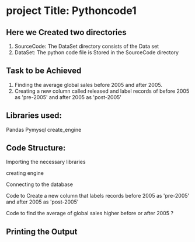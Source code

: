 # project Title: Pythoncode1

## Here we Created two directories
1. SourceCode:  The DataSet directory consists of the Data set
2. DataSet:   The python code file is Stored in the SourceCode  directory

   
## Task to be Achieved
1. Finding the average global sales before 2005 and after 2005.
2. Creating a new column called released and label  records of before 2005 as 'pre-2005' and after 2005 as 'post-2005'


## Libraries used:

Pandas
Pymysql
create_engine


## Code Structure:

Importing the necessary libraries

creating engine

Connecting to the database

Code to Create a new column that labels records before 2005 as 'pre-2005' and after 2005 as 'post-2005'

Code to find  the average of global sales higher before or after 2005 ?

## Printing the Output
